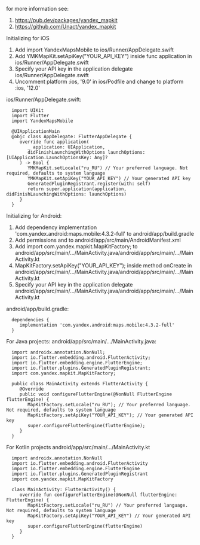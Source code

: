 for more information see:

1. https://pub.dev/packages/yandex_mapkit 
2. https://github.com/Unact/yandex_mapkit


Initializing for iOS

1. Add import YandexMapsMobile to ios/Runner/AppDelegate.swift
2. Add YMKMapKit.setApiKey("YOUR_API_KEY") inside func application in ios/Runner/AppDelegate.swift
3. Specify your API key in the application delegate ios/Runner/AppDelegate.swift
4. Uncomment platform :ios, '9.0' in ios/Podfile and change to platform :ios, '12.0'


ios/Runner/AppDelegate.swift:

      import UIKit
      import Flutter
      import YandexMapsMobile
   
      @UIApplicationMain
      @objc class AppDelegate: FlutterAppDelegate {
         override func application(
            _ application: UIApplication,
            didFinishLaunchingWithOptions launchOptions: [UIApplication.LaunchOptionsKey: Any]?
         ) -> Bool {
            YMKMapKit.setLocale("ru_RU") // Your preferred language. Not required, defaults to system language
            YMKMapKit.setApiKey("YOUR_API_KEY") // Your generated API key
            GeneratedPluginRegistrant.register(with: self)
            return super.application(application, didFinishLaunchingWithOptions: launchOptions)
         }
      }

Initializing for Android:  

1. Add dependency implementation 'com.yandex.android:maps.mobile:4.3.2-full' to android/app/build.gradle
2. Add permissions <uses-permission android:name="android.permission.INTERNET"/> 
   and <uses-permission android:name="android.permission.ACCESS_FINE_LOCATION"/> 
   to android/app/src/main/AndroidManifest.xml
3. Add import com.yandex.mapkit.MapKitFactory;
   to android/app/src/main/.../MainActivity.java/android/app/src/main/.../MainActivity.kt
4. MapKitFactory.setApiKey("YOUR_API_KEY");
   inside method onCreate in android/app/src/main/.../MainActivity.java/android/app/src/main/.../MainActivity.kt
5. Specify your API key in the application delegate android/app/src/main/.../MainActivity.java/android/app/src/main/.../MainActivity.kt

android/app/build.gradle:

      dependencies {
         implementation 'com.yandex.android:maps.mobile:4.3.2-full'
      }

For Java projects:
android/app/src/main/.../MainActivity.java:

      import androidx.annotation.NonNull;
      import io.flutter.embedding.android.FlutterActivity;
      import io.flutter.embedding.engine.FlutterEngine;
      import io.flutter.plugins.GeneratedPluginRegistrant;
      import com.yandex.mapkit.MapKitFactory;
   
      public class MainActivity extends FlutterActivity {
         @Override
         public void configureFlutterEngine(@NonNull FlutterEngine flutterEngine) {
            MapKitFactory.setLocale("ru_RU"); // Your preferred language. Not required, defaults to system language
            MapKitFactory.setApiKey("YOUR_API_KEY"); // Your generated API key
            super.configureFlutterEngine(flutterEngine);
         }
      }


For Kotlin projects
android/app/src/main/.../MainActivity.kt

      import androidx.annotation.NonNull
      import io.flutter.embedding.android.FlutterActivity
      import io.flutter.embedding.engine.FlutterEngine
      import io.flutter.plugins.GeneratedPluginRegistrant
      import com.yandex.mapkit.MapKitFactory
      
      class MainActivity: FlutterActivity() {
         override fun configureFlutterEngine(@NonNull flutterEngine: FlutterEngine) {
            MapKitFactory.setLocale("ru_RU") // Your preferred language. Not required, defaults to system language
            MapKitFactory.setApiKey("YOUR_API_KEY") // Your generated API key
            super.configureFlutterEngine(flutterEngine)
         }
      }